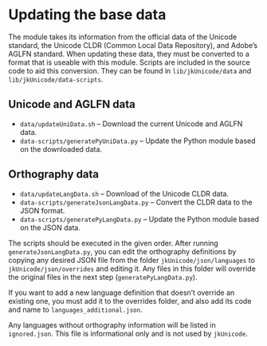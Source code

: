 # Updating the base data

The module takes its information from the official data of the Unicode standard, the Unicode CLDR (Common Local Data Repository), and Adobe’s AGLFN standard. When updating these data, they must be converted to a format that is useable with this module. Scripts are included in the source code to aid this conversion. They can be found in `lib/jkUnicode/data` and `lib/jkUnicode/data-scripts`.

## Unicode and AGLFN data

- `data/updateUniData.sh` – Download the current Unicode and AGLFN data.
- `data-scripts/generatePyUniData.py` – Update the Python module based on the downloaded data.

## Orthography data

- `data/updateLangData.sh` – Download of the Unicode CLDR data.
- `data-scripts/generateJsonLangData.py` – Convert the CLDR data to the JSON format.
- `data-scripts/generatePyLangData.py` – Update the Python module based on the JSON data.

The scripts should be executed in the given order. After running `generateJsonLangData.py`, you can edit the orthography definitions by copying any desired JSON file from the folder `jkUnicode/json/languages` to `jkUnicode/json/overrides` and editing it. Any files in this folder will override the original files in the next step (`generatePyLangData.py`).

If you want to add a new language definition that doesn’t override an existing one, you must add it to the overrides folder, and also add its code and name to `languages_additional.json`.

Any languages without orthography information will be listed in `ignored.json`. This file is informational only and is not used by `jkUnicode`.
